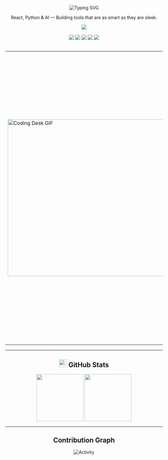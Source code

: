 <p align="center">
  <img src="https://readme-typing-svg.herokuapp.com?font=Fira+Code&duration=3000&pause=500&color=FFFFFF&width=750&lines=Hey+Devs!%2C+I'm+Vishnu+here,+turning+coffee+and+code+into+magic🧑‍💻" alt="Typing SVG" />
</p>

<p align="center">
  React, Python & AI — Building tools that are as smart as they are sleek.
</p>

<!-- Visitor Badge + Links -->
<div align="center">
  <img src="https://api.visitorbadge.io/api/visitors?path=https%3A%2F%2Fgithub.com%2FVishnuVardhanReddyPadala&countColor=%23263759" />
  <br><br>
  <a href="https://www.linkedin.com/in/vishnu-vardhan-reddy-padala-a3a13330b"><img src="https://img.shields.io/badge/LinkedIn-d5d5d5?style=for-the-badge&logo=linkedin&logoColor=0A0209" /></a>
  <a href="https://discord.com/users/"><img src="https://img.shields.io/badge/Discord-d5d5d5?style=for-the-badge&logo=discord&logoColor=0A0209" /></a>
  <a href="mailto:vishnuvardhan6842@gmail.com"><img src="https://img.shields.io/badge/Gmail-d5d5d5?style=for-the-badge&logo=gmail&logoColor=0A0209" /></a>
  <a href="https://anmolbaranwal.com/"><img src="https://img.shields.io/badge/Portfolio-d5d5d5?style=for-the-badge&logo=Portfolio&logoColor=0A0209" /></a>
  <a href="https://dev.to/vishnu_03"><img src="https://img.shields.io/badge/dev.to-d5d5d5?style=for-the-badge&logo=devdotto&logoColor=0A0209" /></a>
</div>

<br/>

<!-- Image + Skills section -->
<div align="center">
  <table>
    <tr>
      <td>
        <img src="https://user-images.githubusercontent.com/74038190/225813708-98b745f2-7d22-48cf-9150-083f1b00d6c9.gif" alt="Coding Desk GIF" width="500px"/>
      </td>
      <td>

<h2>🛠️ Skills</h2>

| Category             | Skills |
|----------------------|--------|
| **Frameworks**      | ![Next.js](https://img.shields.io/badge/NEXT.JS-black?style=for-the-badge&logo=next.js) ![React](https://img.shields.io/badge/REACT-blue?style=for-the-badge&logo=react) ![Express.js](https://img.shields.io/badge/EXPRESS.JS-green?style=for-the-badge&logo=express) ![Node.js](https://img.shields.io/badge/NODE.JS-green?style=for-the-badge&logo=node.js) |
| **Languages**       | ![JavaScript](https://img.shields.io/badge/JAVASCRIPT-yellow?style=for-the-badge&logo=javascript) ![TypeScript](https://img.shields.io/badge/TYPESCRIPT-blue?style=for-the-badge&logo=typescript) ![C++](https://img.shields.io/badge/C++-blue?style=for-the-badge&logo=c%2B%2B) ![Python](https://img.shields.io/badge/PYTHON-yellow?style=for-the-badge&logo=python) |
| **Styling & UI**    | ![CSS3](https://img.shields.io/badge/CSS3-blue?style=for-the-badge&logo=css3) ![Tailwind](https://img.shields.io/badge/TAILWIND-38B2AC?style=for-the-badge&logo=tailwindcss) ![Bootstrap](https://img.shields.io/badge/BOOTSTRAP-purple?style=for-the-badge&logo=bootstrap) |
| **Databases**       | ![MongoDB](https://img.shields.io/badge/MONGODB-green?style=for-the-badge&logo=mongodb) ![MySQL](https://img.shields.io/badge/MYSQL-blue?style=for-the-badge&logo=mysql) ![PostgreSQL](https://img.shields.io/badge/POSTGRESQL-316192?style=for-the-badge&logo=postgresql) |
| **Tools & Services** | ![GitHub](https://img.shields.io/badge/GITHUB-black?style=for-the-badge&logo=github) ![Firebase](https://img.shields.io/badge/FIREBASE-FFCA28?style=for-the-badge&logo=firebase) ![Docker](https://img.shields.io/badge/DOCKER-2496ED?style=for-the-badge&logo=docker) |
| **Competitive Coding** | ![LeetCode](https://img.shields.io/badge/LEETCODE-orange?style=for-the-badge&logo=leetcode) ![CodeChef](https://img.shields.io/badge/CODECHEF-brown?style=for-the-badge&logo=codechef) |
| **IDEs & Environment** | ![VSCode](https://img.shields.io/badge/VSCODE-blue?style=for-the-badge&logo=visual-studio-code) ![Replit](https://img.shields.io/badge/REPLIT-6666FF?style=for-the-badge&logo=replit) |
| **Hosting**         | ![Vercel](https://img.shields.io/badge/VERCEL-black?style=for-the-badge&logo=vercel) ![Netlify](https://img.shields.io/badge/NETLIFY-00C7B7?style=for-the-badge&logo=netlify) |
| **APIs**           | ![Postman](https://img.shields.io/badge/POSTMAN-orange?style=for-the-badge&logo=postman) ![Twilio](https://img.shields.io/badge/TWILIO-red?style=for-the-badge&logo=twilio) |
| **Design Tools**    | ![Figma](https://img.shields.io/badge/FIGMA-F24E1E?style=for-the-badge&logo=figma) ![Adobe XD](https://img.shields.io/badge/ADOBE%20XD-purple?style=for-the-badge&logo=adobexd) |
| **Learning**        | ![Udemy](https://img.shields.io/badge/UDEMY-blue?style=for-the-badge&logo=udemy) ![Coursera](https://img.shields.io/badge/COURSERA-2A73CC?style=for-the-badge&logo=coursera) |


  </table>
</div>

---

<h2 align="center">
  <img src="https://raw.githubusercontent.com/Tarikul-Islam-Anik/Telegram-Animated-Emojis/main/Objects/Bar%20Chart.webp" width="25" height="25" />  
  GitHub Stats
</h2>

<div align="center">
  <img src="https://github-readme-stats.vercel.app/api?username=VishnuVardhanReddyPadala&show_icons=true&theme=dark&count_private=true&hide_border=true" height="150" />
  <img src="https://github-readme-stats.vercel.app/api/top-langs?username=VishnuVardhanReddyPadala&layout=compact&langs_count=5&theme=dark&hide_border=true" height="150" />
</div>

---

<h2 align="center">
  Contribution Graph
</h2>

<p align="center">
  <img alt="Activity" src="https://github-readme-activity-graph.vercel.app/graph?username=VishnuVardhanReddyPadala&theme=github-compact" />
</p>
